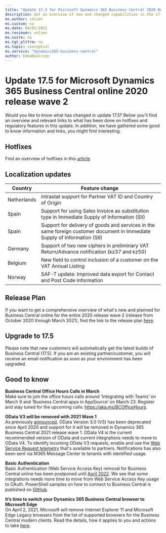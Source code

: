 ```yaml
---
title: "Update 17.5 for Microsoft Dynamics 365 Business Central 2020 Release Wave 2"
description: Get an overview of new and changed capabilities in the 17.5 update of Business Central online, which is part of 2020 release wave 2.
ms.author: solsen
ms.custom: na
ms.date: 04/01/2021
ms.reviewer: solsen
ms.suite: na
ms.tgt_pltfrm: na
ms.topic: conceptual
ms.service: "dynamics365-business-central"
author: EmmaNielsson
---
```


# Update 17.5 for Microsoft Dynamics 365 Business Central online 2020 release wave 2

Would you like to know what has changed in update 17.5? Below you'll find an overview and relevant links to what has been done on hotfixes and regulatory features in this update. In addition, we have gathered some good to know information and links, you might find interesting.

## Hotfixes
Find an overview of hotfixes in this [article](https://support.microsoft.com/office/update-17-5-for-microsoft-dynamics-365-business-central-2020-release-wave-2-application-build-17-5-22499-22546-platform-build-17-0-22463-22540-94cdc7cc-0aaf-43cd-a070-c9c9f1147679?ui=en-US&rs=en-US&ad=US).

## Localization updates 

| Country| Feature change |
|-------------|--------------|
Netherlands | Intrastat support for Partner VAT ID and Country of Origin|
|Spain | Support for using Sales Invoice as substitution type in Immediate Supply of Information (SII) |
Spain | Support for delivery of goods and services in the same foreign customer document in Immediate Supply of Information (SII) |
Germany | Support of two new ciphers in preliminary VAT Return/Advance notification (kz37 and kz50)
Belgium| New field to control inclusion of a customer on the VAT Annual Listing
Norway| SAF-T update: Improved data export for Contact and Post Code information

## Release Plan
If you want to get a comprehensive overview of what's new and planned for Business Central online for the entire 2020 release wave 2 (release from October 2020 through March 2021), find the link to the release plan [here](/dynamics365-release-plan/2020wave2/smb/dynamics365-business-central/planned-features).


## Upgrade to 17.5
Please note that new customers will automatically get the latest builds of Business Central (17.5). If you are an existing partner/customer, you will receive an email notification as soon as your environment has been upgraded.

## Good to know

**Business Central Office Hours Calls in March**  
Make sure to join the office hours calls around ‘Integrating with Teams’ on March 9 and ‘Business Central apps in AppSource’ on March 23. Register and stay tuned for the upcoming calls: https://aka.ms/BCOfficeHours. 

**OData V3 will be removed with 2021 Wave 1**  
As previously [announced](https://nam06.safelinks.protection.outlook.com/?url=https%3A%2F%2Fdocs.microsoft.com%2Fen-us%2Fdynamics365%2Fbusiness-central%2Fdev-itpro%2Fupgrade%2Fdeprecated-features-w1%23odata-v3&data=04%7C01%7Ca-emniel%40microsoft.com%7C7aa180a3769141bff89f08d8c6a2c84e%7C72f988bf86f141af91ab2d7cd011db47%7C1%7C0%7C637477749732577916%7CUnknown%7CTWFpbGZsb3d8eyJWIjoiMC4wLjAwMDAiLCJQIjoiV2luMzIiLCJBTiI6Ik1haWwiLCJXVCI6Mn0%3D%7C1000&sdata=iOEIW2bGcGMS3Q8kCjNDpk5pzGg5Vl4PXDBNtiZOF0Y%3D&reserved=0), OData Version 3.0 (V3) has been deprecated since April 2020 and support for it will be removed in Dynamics 365 Business Central 2021 release wave 1. OData V4 is the current recommended version of OData and current integrations needs to move to OData V4. To identify incoming OData V3 requests, enable and use the [Web Service Request telemetry](https://nam06.safelinks.protection.outlook.com/?url=https%3A%2F%2Fdocs.microsoft.com%2Fen-us%2Fdynamics365%2Fbusiness-central%2Fdev-itpro%2Fadministration%2Ftelemetry-webservices-trace&data=04%7C01%7Ca-emniel%40microsoft.com%7C7aa180a3769141bff89f08d8c6a2c84e%7C72f988bf86f141af91ab2d7cd011db47%7C1%7C0%7C637477749732577916%7CUnknown%7CTWFpbGZsb3d8eyJWIjoiMC4wLjAwMDAiLCJQIjoiV2luMzIiLCJBTiI6Ik1haWwiLCJXVCI6Mn0%3D%7C1000&sdata=1IbqoCHPSLXvT8%2FfRxJX252f5Bvtpn6bMZknet0wx2o%3D&reserved=0) that's available to partners. Notifications has also been sent via M365 Message Center to tenants with identified usage.

**Basic Authentication**  
Basic Authentication (Web Service Access Key) removal for Business Central online has been postponed until [April 2022](../upgrade/deprecated-features-w1.md#basic-auth--web-service-access-keys-for-saas). We see that some integrations needs more time to move from Web Service Access Key usage to OAuth. PowerShell samples on how to connect to Business Central is published on [GitHub](https://github.com/microsoft/BCTech/tree/master/samples/PSOAuthBCAccess). 

**It’s time to switch your Dynamics 365 Business Central browser to Microsoft Edge**  
On April 2, 2021, Microsoft will remove Internet Explorer 11 and Microsoft Edge Legacy browsers from the list of supported browsers for the Business Central modern clients. Read the details, how it applies to you and actions to take [here](https://cloudblogs.microsoft.com/dynamics365/it/2020/08/21/its-time-to-switch-your-dynamics-365-business-central-browser-to-microsoft-edge/).